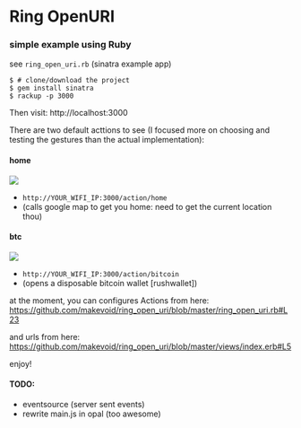 # Ring OpenURI

### simple example using Ruby

see `ring_open_uri.rb` (sinatra example app)


```
$ # clone/download the project
$ gem install sinatra
$ rackup -p 3000
```

Then visit: http://localhost:3000


There are two default acttions to see (I focused more on choosing and testing the gestures than the actual implementation):

#### home

![](http://dl.dropboxusercontent.com/s/qn2og1q2x5t4xnh/2014-12-05%20at%2008.56%20(1).png)

- `http://YOUR_WIFI_IP:3000/action/home` 
- (calls google map to get you home: need to get the current location thou)

#### btc

![](http://dl.dropboxusercontent.com/s/2ft6o2a9zxg0ojo/2014-12-05%20at%2008.56.png)

- `http://YOUR_WIFI_IP:3000/action/bitcoin` 
- (opens a disposable bitcoin wallet [rushwallet])

at the moment, you can configures Actions from here: https://github.com/makevoid/ring_open_uri/blob/master/ring_open_uri.rb#L23

and urls from here: https://github.com/makevoid/ring_open_uri/blob/master/views/index.erb#L5

enjoy!

#### TODO:

- eventsource (server sent events)
- rewrite main.js in opal (too awesome)
